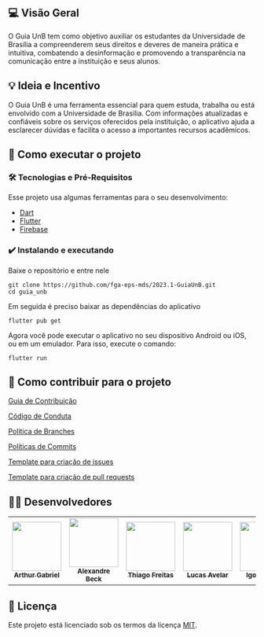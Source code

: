 ## 💻 Visão Geral
O Guia UnB tem como objetivo auxiliar os estudantes da Universidade de Brasília a compreenderem seus direitos e deveres de maneira prática e intuitiva, combatendo a desinformação e promovendo a transparência na comunicação entre a instituição e seus alunos.
	

## 💡 Ideia e Incentivo
O Guia UnB é uma ferramenta essencial para quem estuda, trabalha ou está envolvido com a Universidade de Brasília. Com informações atualizadas e confiáveis sobre os serviços oferecidos pela instituição, o aplicativo ajuda a esclarecer dúvidas e facilita o acesso a importantes recursos acadêmicos.

## 🚀 Como executar o projeto
### 🛠 Tecnologias e Pré-Requisitos
Esse projeto usa algumas ferramentas para o seu desenvolvimento:
- [Dart](https://dart.dev/)
- [Flutter](https://docs.flutter.dev/get-started/install)
- [Firebase](https://firebase.google.com/?gad=1&gclid=CjwKCAjwvJyjBhApEiwAWz2nLZcvndRU1oLs0fC5adsWFvX97gOHZ5UMdoVUr6bQ9GjmrJA1xfm-WxoCzmIQAvD_BwE&gclsrc=aw.ds&hl=pt-br)

### ✔️ Instalando e executando
Baixe o repositório e entre nele

    git clone https://github.com/fga-eps-mds/2023.1-GuiaUnB.git
    cd guia_unb

Em seguida é preciso baixar as dependências do aplicativo

    flutter pub get

Agora você pode executar o aplicativo no seu dispositivo Android ou iOS, ou em um emulador. Para isso, execute o comando:

    flutter run

## 🤝 Como contribuir para o projeto

[Guia de Contribuição](CONTRIBUTING.md)

[Código de Conduta](CODE_OF_CONDUCT.md)

[Política de Branches](/doc/2023-05-04-branches.md)

[Políticas de Commits](doc/2023-05-04-commits.md)

[Template para criação de issues](.github/ISSUE_TEMPLATE/custom.md)

[Template para criação de pull requests](.github/ISSUE_TEMPLATE/.pull_request_template.md)



## 👨‍💻 Desenvolvedores

<table>
	<tr>
		<td align="center"><a href="https://github.com/ArthurGabrieel"><img src="https://avatars.githubusercontent.com/u/78980894?v=4" width="100px;" alt=""/><br /><sub><b>Arthur Gabriel</b></sub></a><br /><a href="https://github.com/ArthurGabrieel"></a></td>
		<td align="center"><a href="https://github.com/zzzBECK"><img src="https://avatars.githubusercontent.com/u/82113486?v=4" width="100px;" alt=""/><br /><sub><b>Alexandre Beck</b></sub></a><br /><a href="https://github.com/zzzBECK"></a></td>
		<td align="center"><a href="https://github.com/thiagorfreitas"><img src="https://avatars.githubusercontent.com/u/77907084?v=4" width="100px;" alt=""/><br /><sub><b>Thiago Freitas</b></sub></a><br /><a href="https://github.com/thiagorfreitas"></a></td>
		<td align="center"><a href="https://github.com/LucasAvelar2711"><img src="https://avatars.githubusercontent.com/u/88166607?v=4" width="100px;" alt=""/><br /><sub><b>Lucas Avelar</b></sub></a><br /><a href="https://github.com/LucasAvelar2711"></a></td>
		<td align="center"><a href="https://github.com/igor-ribeir0"><img src="https://avatars.githubusercontent.com/u/91838885?v=4" width="100px;" alt=""/><br /><sub><b>Igor Ribeiro </b></sub></a><br /><a href="https://github.com/igor-ribeir0"></a></td>
        <td align="center"><a href="https://github.com/GenilsonJunior99006"><img src="https://avatars.githubusercontent.com/u/61212256?v=4" width="100px;" alt=""/><br /><sub><b>Genilson Junior </b></sub></a><br /><a href="https://github.com/GenilsonJunior99006"></a></td>
	</tr>
</table>

## 📝 Licença
Este projeto está licenciado sob os termos da licença 
[MIT](./LICENSE).
